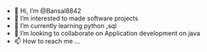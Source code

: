 - 👋 Hi, I’m @Bansal8842
- 👀 I’m interested to made software projects
- 🌱 I’m currently learning python ,sql
- 💞️ I’m looking to collaborate on Application development on java 
- 📫 How to reach me ...

<!---
Bansal8842/Bansal8842 is a ✨ special ✨ repository because its `README.md` (this file) appears on your GitHub profile.
You can click the Preview link to take a look at your changes.
--->

